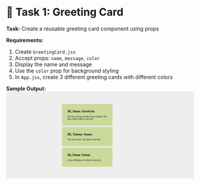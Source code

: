 # 🎯 Task 1: Greeting Card

**Task:** Create a reusable greeting card component using props

**Requirements:**
1. Create `GreetingCard.jsx`
2. Accept props: `name`, `message`, `color`
3. Display the name and message
4. Use the `color` prop for background styling
5. In `App.jsx`, create 3 different greeting cards with different colors

**Sample Output:**![alt text](<Screenshot 2025-10-23 141230.png>)